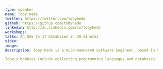 ```yaml
---
type: speaker
name: Toby Hede
twitter: https://twitter.com/tobyhede
github: https://github.com/tobyhede
linkedin: http://au.linkedin.com/in/tobyhede
workshops:
talks: An Ode to 17 Databases in 39 minutes
video: 
image: 
description: Toby Hede is a mild-mannered Software Engineer, based in Sydney, Australia. By day he works as Technical Lead for Ninefold, shaving yaks with Ruby & Chef and Redis and a zillion other awesome things. By night he pretty much does almost but not quite the same thing, occasionally using Go.

Toby's hobbies include collecting programming languages and databases, playing the drums, cutting code and pondering the nature of existence.
---
```


